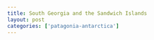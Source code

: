 ```yaml
---
title: South Georgia and the Sandwich Islands
layout: post
categories: ['patagonia-antarctica']
---
```

